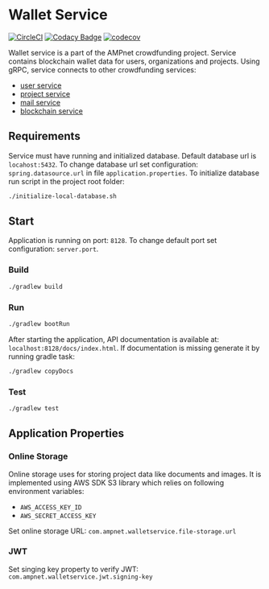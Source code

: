 # Wallet Service

[![CircleCI](https://circleci.com/gh/AMPnet/wallet-service/tree/master.svg?style=svg&circle-token=6f6bd7fe37596c217dfb4269da2055144c831811)](https://circleci.com/gh/AMPnet/wallet-service/tree/master) [![Codacy Badge](https://api.codacy.com/project/badge/Grade/6f9d691a5abe49469ede30a68ae20e8a)](https://www.codacy.com?utm_source=github.com&amp;utm_medium=referral&amp;utm_content=AMPnet/wallet-service&amp;utm_campaign=Badge_Grade) [![codecov](https://codecov.io/gh/AMPnet/wallet-service/branch/master/graph/badge.svg)](https://codecov.io/gh/AMPnet/wallet-service)

Wallet service is a part of the AMPnet crowdfunding project. Service contains blockchain wallet data for users, organizations and projects.
Using gRPC, service connects to other crowdfunding services:

  * [user service](https://github.com/AMPnet/user-service)
  * [project service](https://github.com/AMPnet/project-service)
  * [mail service](https://github.com/AMPnet/mail-service)
  * [blockchain service](https://github.com/AMPnet/ampnet-ae-middleware)

## Requirements

Service must have running and initialized database. Default database url is `locahost:5432`.
To change database url set configuration: `spring.datasource.url` in file `application.properties`.
To initialize database run script in the project root folder:

```sh
./initialize-local-database.sh
```

## Start

Application is running on port: `8128`. To change default port set configuration: `server.port`.

### Build

```sh
./gradlew build
```

### Run

```sh
./gradlew bootRun
```

After starting the application, API documentation is available at: `localhost:8128/docs/index.html`.
If documentation is missing generate it by running gradle task:

```sh
./gradlew copyDocs
```

### Test

```sh
./gradlew test
```

## Application Properties

### Online Storage

Online storage uses for storing project data like documents and images. It is implemented using AWS SDK S3 library which relies on following environment variables:

  * `AWS_ACCESS_KEY_ID`
  * `AWS_SECRET_ACCESS_KEY`

Set online storage URL: `com.ampnet.walletservice.file-storage.url`

### JWT

Set singing key property to verify JWT: `com.ampnet.walletservice.jwt.signing-key`
